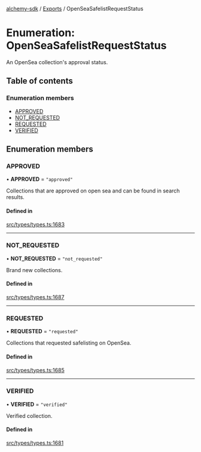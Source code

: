 [alchemy-sdk](../README.md) / [Exports](../modules.md) / OpenSeaSafelistRequestStatus

# Enumeration: OpenSeaSafelistRequestStatus

An OpenSea collection's approval status.

## Table of contents

### Enumeration members

- [APPROVED](OpenSeaSafelistRequestStatus.md#approved)
- [NOT\_REQUESTED](OpenSeaSafelistRequestStatus.md#not_requested)
- [REQUESTED](OpenSeaSafelistRequestStatus.md#requested)
- [VERIFIED](OpenSeaSafelistRequestStatus.md#verified)

## Enumeration members

### APPROVED

• **APPROVED** = `"approved"`

Collections that are approved on open sea and can be found in search results.

#### Defined in

[src/types/types.ts:1683](https://github.com/alchemyplatform/alchemy-sdk-js/blob/e62e5c7/src/types/types.ts#L1683)

___

### NOT\_REQUESTED

• **NOT\_REQUESTED** = `"not_requested"`

Brand new collections.

#### Defined in

[src/types/types.ts:1687](https://github.com/alchemyplatform/alchemy-sdk-js/blob/e62e5c7/src/types/types.ts#L1687)

___

### REQUESTED

• **REQUESTED** = `"requested"`

Collections that requested safelisting on OpenSea.

#### Defined in

[src/types/types.ts:1685](https://github.com/alchemyplatform/alchemy-sdk-js/blob/e62e5c7/src/types/types.ts#L1685)

___

### VERIFIED

• **VERIFIED** = `"verified"`

Verified collection.

#### Defined in

[src/types/types.ts:1681](https://github.com/alchemyplatform/alchemy-sdk-js/blob/e62e5c7/src/types/types.ts#L1681)
